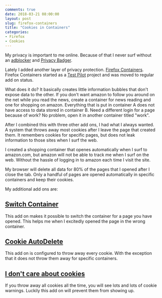 ```yaml
---
comments: true
date: 2018-03-21 08:00:00
layout: post
slug: firefox-containers
title: "Cookies in Containers"
categories:
- Firefox
- Cookies
---
```

My privacy is important to me online. Because of that
I never surf without an [adblocker](https://addons.mozilla.org/en-US/firefox/addon/ublock-origin/)
and [Privacy Badger](https://addons.mozilla.org/en-US/firefox/addon/privacy-badger17/).

Lately I added another layer of privacy protection. [Firefox Containers](https://addons.mozilla.org/en-US/firefox/addon/multi-account-containers/).
Firefox Containers started as a [Test Pilot](https://testpilot.firefox.com/experiments) project
and was moved to regular add on status.

What does it do? It basically creates little information bubbles that don't expose
data to the other. If you don't want amazon to follow you around on the net while
you read the news, create a container for news reading and one for shopping on amazon.
Everything that is put in container A does not have access to data stored in container B.
Need a different login for a page because of work? No problem, open it in another container titled "work".

After I combined this with three other add ons, I had what I always wanted. A system
that throws away most cookies after I leave the page that created them. It remembers
cookies for specific pages, but does not leak information to those sites when I 
surf the web.

I created a shopping container that openes automatically when I surf to amazon.com, but
amazon will not be able to track me when I surf on the web. Without the hassle of 
logging in to amazon each time I visit the site.

My browser will delete all data for 80% of the pages that I opened after I
close the tab. Only a handful of pages are opened automatically in specific
containers and keep their cookies.

My additional add ons are:

## [Switch Container](https://addons.mozilla.org/en-US/firefox/addon/switch-container/)

This add on makes it possible to switch the container for a page you have opened. This
helps me when I excitedly opened the page in the wrong container.

## [Cookie AutoDelete](https://addons.mozilla.org/en-US/firefox/addon/cookie-autodelete/)

This add on is configured to throw away every cookie. With the exception that it does
not throw them away for specific containers.

## [I don't care about cookies](https://addons.mozilla.org/en-US/firefox/addon/i-dont-care-about-cookies/)

If you throw away all cookies all the time, you will see lots and lots of cookie warnings.
Luckily this add on will prevent them from showing up.
